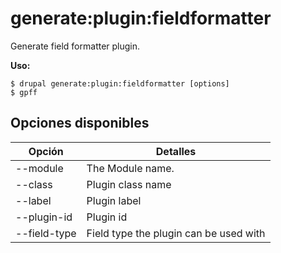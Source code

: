 # generate:plugin:fieldformatter
Generate field formatter plugin.

**Uso:**
```
$ drupal generate:plugin:fieldformatter [options]
$ gpff  
```

## Opciones disponibles
Opción | Detalles
-------|-------------
--module | The Module name.
--class | Plugin class name
--label | Plugin label
--plugin-id | Plugin id
--field-type | Field type the plugin can be used with
